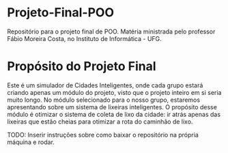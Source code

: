 # Projeto-Final-POO
Repositório para o projeto final de POO. Matéria ministrada pelo professor Fábio Moreira Costa, no Instituto de Informática - UFG.

# Propósito do Projeto Final
Este é um simulador de Cidades Inteligentes, onde cada grupo estará criando apenas um módulo do projeto, visto que o projeto inteiro em si seria muito longo. No módulo selecionado para o nosso grupo, estaremos apresentando sobre um sistema de lixeiras inteligentes. O propósito desse módulo é otimizar o sistema de coleta de lixo da cidade: ir atrás apenas das lixeiras que estão cheias para otimizar a rota do caminhão de lixo.

TODO: Inserir instruções sobre como baixar o repositório na própria máquina e rodar.
